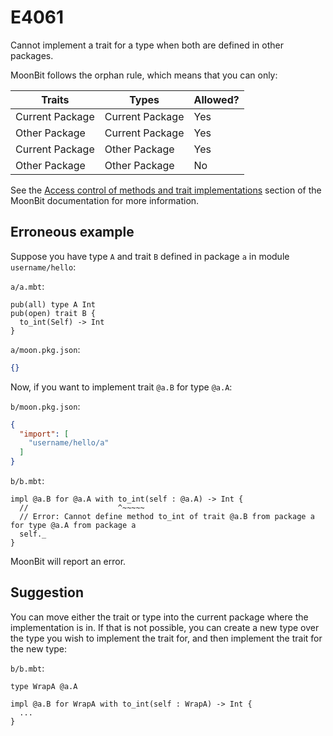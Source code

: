 # E4061

Cannot implement a trait for a type when both are defined in other packages.

MoonBit follows the orphan rule, which means that you can only:

| Traits  | Types   | Allowed? |
|---------|---------|----------|
| Current Package | Current Package | Yes      |
| Other Package | Current Package | Yes      |
| Current Package | Other Package | Yes      |
| Other Package | Other Package | No       |

See the [Access control of methods and trait implementations](../packages.md#trait-implementations)
section of the MoonBit documentation for more information.

## Erroneous example

Suppose you have type `A` and trait `B` defined in package `a` in module
`username/hello`:

`a/a.mbt`:

```moonbit
pub(all) type A Int
pub(open) trait B {
  to_int(Self) -> Int
}
```

`a/moon.pkg.json`:

```json
{}
```

Now, if you want to implement trait `@a.B` for type `@a.A`:

`b/moon.pkg.json`:

```json
{
  "import": [
    "username/hello/a"
  ]
}
```

`b/b.mbt`:

```moonbit
impl @a.B for @a.A with to_int(self : @a.A) -> Int {
  //                    ^~~~~~
  // Error: Cannot define method to_int of trait @a.B from package a for type @a.A from package a
  self._
}
```

MoonBit will report an error.

## Suggestion

You can move either the trait or type into the current package where the
implementation is in. If that is not possible, you can create a new type over
the type you wish to implement the trait for, and then implement the trait for
the new type:

`b/b.mbt`:

```moonbit
type WrapA @a.A

impl @a.B for WrapA with to_int(self : WrapA) -> Int {
  ...
}
```
